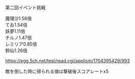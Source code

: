 第二回イベント挑戦

魔理沙1.56倍  
てゐ1.54倍  
妖夢1.11倍  
チルノ1.47倍  
レミリア0.85倍  
鈴仙1.26倍

https://egg.5ch.net/test/read.cgi/applism/1704395429/993


敵を倒した時に得られる値は撃破後スコアレートx5